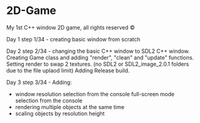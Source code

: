 # 2D-Game
My 1st C++ window 2D game, all rights reserved ©

Day 1 
step 1/34 - creating basic window from scratch

Day 2
step 2/34 - changing the basic C++ window to SDL2 C++ window. Creating Game class and adding "render", "clean" and "update" functions. Setting render to swap 2 textures.
(no SDL2 or SDL2_image_2.0.1 folders due to the file uplaod limit)
Adding Release build.

Day 3
step 3/34 - Adding: 
- window resolution selection from the console
full-screen mode selection from the console
- rendering multiple objects at the same time
- scaling objects by resolution height
